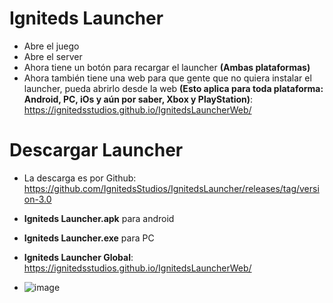 # Igniteds Launcher

- Abre el juego
- Abre el server
- Ahora tiene un botón para recargar el launcher **(Ambas plataformas)**
- Ahora también tiene una web para que gente que no quiera instalar el launcher, pueda abrirlo desde la web **(Esto aplica para toda plataforma: Android, PC, iOs y aún por saber, Xbox y PlayStation)**: https://ignitedsstudios.github.io/IgnitedsLauncherWeb/


# Descargar Launcher

- La descarga es por Github: https://github.com/IgnitedsStudios/IgnitedsLauncher/releases/tag/version-3.0

- **Igniteds Launcher.apk** para android
- **Igniteds Launcher.exe** para PC
- **Igniteds Launcher Global**: https://ignitedsstudios.github.io/IgnitedsLauncherWeb/
- ![image](https://github.com/user-attachments/assets/192d0012-99ac-459b-9b75-37576fcaaf5b)
